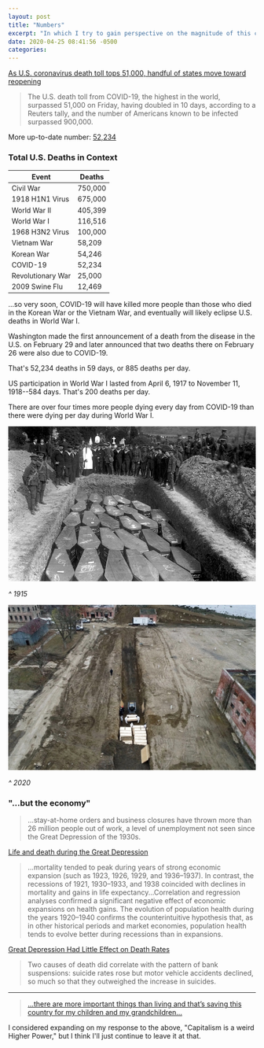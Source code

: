```yaml
---
layout: post
title: "Numbers"
excerpt: "In which I try to gain perspective on the magnitude of this crisis"
date: 2020-04-25 08:41:56 -0500
categories: 
---
```


[As U.S. coronavirus death toll tops 51,000, handful of states move toward reopening](https://www.reuters.com/article/us-health-coronavirus-usa/as-u-s-coronavirus-death-toll-tops-50000-handful-of-states-edge-toward-reopening-idUSKCN22622M)

>The U.S. death toll from COVID-19, the highest in the world, surpassed 51,000 on Friday, having doubled in 10 days, according to a Reuters tally, and the number of Americans known to be infected surpassed 900,000.

More up-to-date number: [52,234](https://twitter.com/AndyBiotech/status/1253859071050108930)

### Total U.S. Deaths in Context

|Event|Deaths|
|-----|------|
|Civil War|750,000|
|1918 H1N1 Virus|675,000|
|World War II|405,399|
|World War I|116,516|
|1968 H3N2 Virus|100,000|
|Vietnam War|58,209|
|Korean War|54,246|
|COVID-19|52,234|
|Revolutionary War|25,000|
|2009 Swine Flu|12,469|

...so very soon, COVID-19 will have killed more people than those who died in the Korean War or the Vietnam War, and eventually will likely eclipse U.S. deaths in World War I.

Washington made the first announcement of a death from the disease in the U.S. on February 29 and later announced that two deaths there on February 26 were also due to COVID-19.

That's 52,234 deaths in 59 days, or 885 deaths per day.

US participation in World War I lasted from April 6, 1917 to November 11, 1918--584 days. That's 200 deaths per day.

There are over four times more people dying every day from COVID-19 than there were dying per day during World War I.

![](/assets/2020/04/lusitania-coffins_2898200k.jpg)

_^ 1915_

![](/assets/2020/04/EVQBgX8VAAE1Wp5.jpg)

_^ 2020_

### "...but the economy"

>...stay-at-home orders and business closures have thrown more than 26 million people out of work, a level of unemployment not seen since the Great Depression of the 1930s.

[Life and death during the Great Depression](https://www.pnas.org/content/106/41/17290)

>...mortality tended to peak during years of strong economic expansion (such as 1923, 1926, 1929, and 1936–1937). In contrast, the recessions of 1921, 1930–1933, and 1938 coincided with declines in mortality and gains in life expectancy...Correlation and regression analyses confirmed a significant negative effect of economic expansions on health gains. The evolution of population health during the years 1920–1940 confirms the counterintuitive hypothesis that, as in other historical periods and market economies, population health tends to evolve better during recessions than in expansions.

[Great Depression Had Little Effect on Death Rates](https://www.smithsonianmag.com/science-nature/great-depression-had-little-effect-on-death-rates-46713514/)

>Two causes of death did correlate with the pattern of bank suspensions: suicide rates rose but motor vehicle accidents declined, so much so that they outweighed the increase in suicides.

---

>[...there are more important things than living and that’s saving this country for my children and my grandchildren...](https://twitter.com/i/status/1252972712437452800)

I considered expanding on my response to the above, "Capitalism is a weird Higher Power," but I think I'll just continue to leave it at that.
